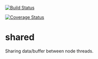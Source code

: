 [![Build Status](https://travis-ci.org/nairihar/shared.svg?branch=master)](https://travis-ci.org/nairihar/shared)

[![Coverage Status](https://coveralls.io/repos/github/nairihar/shared/badge.svg?branch=master)](https://coveralls.io/github/nairihar/shared?branch=master)

# shared
Sharing data/buffer between node threads.
